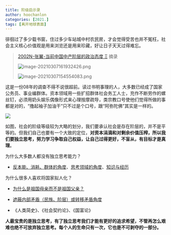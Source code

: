 ```yaml
---
title: 阶级启示录
author: hoochanlon
categories: [2021.]
tags: [离开地球表面]
---
```


徘徊过了多少载书窗，住过多少车站城中村农民房，才会觉得受苦也并不冤枉，社会主义核心价值观是用来浏览还是用来珍藏，好让日子天天过得难忘。

> [2002N-张翼-当前中国中产阶层的政治态度 Ξ](https://www.2002n.com/d/img/upfiles_6/20088211212345.pdf) 摘录
>
> ![image-20210307161932426.png](https://i.loli.net/2021/03/07/WuhDfjUYB1kxesV.png)
>
> ![image-20210307154554083.png](https://i.loli.net/2021/03/07/5Lxwno7HdTqMgJl.png)



<!-- more -->

这是一份08年的调查不得不说很超前。读过书明事理的人，大多数已经成了国家公务员、事业编群体。资本领域用一些扩招群体社会务工人士，充作不断劳作的螺丝钉，必须用奶头娱乐偶像形式来心理按摩疏导，类宗教口号使他们觉得所做的事都是对的，“撸起袖子加油干”只不过是个口号，跟“阿弥陀佛”其实是一样的。

![](https://s1.moetech.me/2021/03/07/2020101216030371.jpg)

如图，社会的阶级等级较为大略的划分，我们要承认社会是存在阶层的，并不是平等的。但我们自己也要有一个大致的定位，**对资本涓滴和对剩余价值压榨，所以我们要独立思考，努力学习争取自己权益，让自己过得更好，不盲从，有目标才是真理**。

为什么大多数人都没有独立思考能力？

* [反本能、消耗、群体的角度](https://www.zhihu.com/question/20364224/answer/1722632290)、[思考领域的角度](https://www.zhihu.com/question/20364224/answer/1674071249)、[知识与经历](https://www.zhihu.com/question/20364224/answer/25514769)

为什么很多人喜欢将国家拟人化？

* [为什么是祖国母亲而不是祖国父亲？](https://www.zhihu.com/question/413610474)

* [遮蔽内部矛盾（民族、阶层）或转移矛盾角度](https://www.zhihu.com/question/30172909/answer/641826915)
* 《人类简史》、《社会契约论》、《国富论》

**人最宝贵的是独立思考，有了独立思考我们才能有更好的追求希望，不管再怎么艰难也绝不可放弃独立思考。每个人的生命只有一次，它也是不可剥夺的一部分。**



<!--
![](https://img.vim-cn.com/8b/2d5d5a43e596ebdbe610f078e04cd48fbdbff7.jpg)
![2020101216030371.jpg(https://i.postimg.cc/GmhPxB9C/2020101216030371.jpg)
 -->
